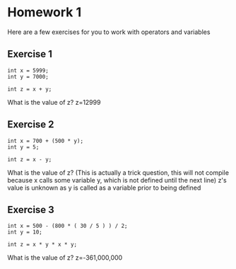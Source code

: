 # Homework 1

Here are a few exercises for you to work with operators and variables

## Exercise 1
```
int x = 5999;
int y = 7000;

int z = x + y;
```
What is the value of z?
z=12999
## Exercise 2
```
int x = 700 + (500 * y);
int y = 5;

int z = x - y;
```
What is the value of z?
(This is actually a trick question, this will not compile because x calls some
 variable y, which is not defined until the next line)
z's value is unknown as y is called as a variable prior to being defined
## Exercise 3
```
int x = 500 - (800 * ( 30 / 5 ) ) / 2;
int y = 10;

int z = x * y * x * y;
```
What is the value of z?
z=-361,000,000